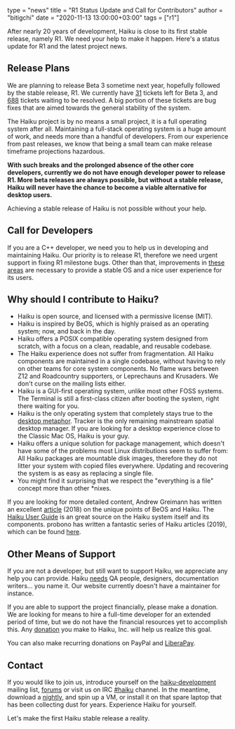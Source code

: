 type = "news"
title = "R1 Status Update and Call for Contributors"
author = "bitigchi"
date = "2020-11-13 13:00:00+03:00"
tags = ["r1"]

After nearly 20 years of development, Haiku is close to its first stable release, namely R1. We need your help to make it happen. Here's a status update for R1 and the latest project news.

## Release Plans

We are planning to release Beta 3 sometime next year, hopefully followed by the stable release, R1. We currently have [31](https://dev.haiku-os.org/query?status=assigned&status=in-progress&status=reopened&status=new&group=status&milestone=R1%2Fbeta3) tickets left for Beta 3, and [688](https://dev.haiku-os.org/query?status=assigned&status=in-progress&status=reopened&status=new&group=status&milestone=R1) tickets waiting to be resolved. A big portion of these tickets are bug fixes that are aimed towards the general stability of the system.

The Haiku project is by no means a small project, it is a full operating system after all. Maintaining a full-stack operating system is a huge amount of work, and needs more than a handful of developers. From our experience from past releases, we know that being a small team can make release timeframe projections hazardous.

**With such breaks and the prolonged absence of the other core developers, currently we do not have enough developer power to release R1. More beta releases are always possible, but without a stable release, Haiku will never have the chance to become a viable alternative for desktop users.**

Achieving a stable release of Haiku is not possible without your help.

## Call for Developers

If you are a C++ developer, we need you to help us in developing and maintaining Haiku. Our priority is to release R1, therefore we need urgent support in fixing R1 milestone bugs. Other than that, improvements in [these areas](https://www.haiku-os.org/community/getting-involved/developing) are necessary to provide a stable OS and a nice user experience for its users.

## Why should I contribute to Haiku?

- Haiku is open source, and licensed with a permissive license (MIT).
- Haiku is inspired by BeOS, which is highly praised as an operating system; now, and back in the day.
- Haiku offers a POSIX compatible operating system designed from scratch, with a focus on a clean, readable, and reusable codebase.
- The Haiku experience does not suffer from fragmentation. All Haiku components are maintained in a single codebase, without having to rely on other teams for core system components. No flame wars between Z12 and Roadcountry supporters, or Leprechauns and Krusaders. We don't curse on the mailing lists either.
- Haiku is a GUI-first operating system, unlike most other FOSS systems. The Terminal is still a first-class citizen after booting the system, right there waiting for you.
- Haiku is the only operating system that completely stays true to the [desktop metaphor](https://en.wikipedia.org/wiki/Desktop_metaphor). Tracker is the only remaining mainstream spatial desktop manager. If you are looking for a desktop experience close to the Classic Mac OS, Haiku is your guy.
- Haiku offers a unique solution for package management, which doesn't have some of the problems most Linux distributions seem to suffer from: All Haiku packages are mountable disk images, therefore they do not litter your system with copied files everywhere. Updating and recovering the system is as easy as replacing a single file.
- You might find it surprising that we respect the "everything is a file" concept more than other \*nixes.

If you are looking for more detailed content, Andrew Greimann has written an excellent [article](https://osvoyager.wordpress.com/2018/11/30/what-makes-beos-and-haiku-unique/) (2018) on the unique points of BeOS and Haiku. The [Haiku User Guide](https://www.haiku-os.org/docs/userguide/en/contents.html) is an great source on the Haiku system itself and its components. probono has written a fantastic series of Haiku articles (2019), which can be found [here](https://medium.com/@probonopd/my-first-day-with-haiku-shockingly-good-8930cad4bbb0).

## Other Means of Support

If you are not a developer, but still want to support Haiku, we appreciate any help you can provide. Haiku [needs](https://www.haiku-os.org/community/getting-involved/) QA people, designers, documentation writers... you name it. Our website currently doesn't have a maintainer for instance.

If you are able to support the project financially, please make a donation. We are looking for means to hire a full-time developer for an extended period of time, but we do not have the financial resources yet to accomplish this. Any [donation](https://www.haiku-inc.org/donate/) you make to Haiku, Inc. will help us realize this goal.

You can also make recurring donations on PayPal and [LiberaPay](https://liberapay.com/haiku.inc/).

## Contact

If you would like to join us, introduce yourself on the [haiku-development](https://www.freelists.org/list/haiku-development) mailing list, [forums](https://discuss.haiku-os.org) or visit us on IRC [#haiku](irc://chat.freenode.net/haiku) channel. In the meantime, download a [nightly](https://download.haiku-os.org), and spin up a VM, or install it on that spare laptop that has been collecting dust for years. Experience Haiku for yourself.

Let's make the first Haiku stable release a reality.
